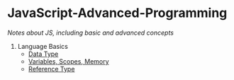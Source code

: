 # JavaScript-Advanced-Programming
*Notes about JS, including basic and advanced concepts*

1. Language Basics
    - [Data Type](https://github.com/crazyjwl/JavaScript-Advanced-Programming/blob/master/Data-Type.md#5%E7%A7%8D%E7%AE%80%E5%8D%95%E6%95%B0%E6%8D%AE%E7%B1%BB%E5%9E%8B%E5%9F%BA%E6%9C%AC%E6%95%B0%E6%8D%AE%E7%B1%BB%E5%9E%8B)
    - [Variables, Scopes, Memory](https://github.com/crazyjwl/JavaScript-Advanced-Programming/blob/master/Variables-Scopes-Memory.md#js%E5%8F%98%E9%87%8F%E5%8F%AF%E4%BB%A5%E7%94%A8%E6%9D%A5%E4%BF%9D%E5%AD%98%E4%B8%A4%E7%A7%8D%E7%B1%BB%E5%9E%8B%E7%9A%84%E5%80%BC%E5%9F%BA%E6%9C%AC%E7%B1%BB%E5%9E%8B%E5%92%8C%E5%BC%95%E7%94%A8%E7%B1%BB%E5%9E%8B)
    - [Reference Type](https://github.com/crazyjwl/JavaScript-Advanced-Programming/blob/master/%E5%BC%95%E7%94%A8%E7%B1%BB%E5%9E%8B.md#%E5%BC%95%E7%94%A8%E7%B1%BB%E5%9E%8B%E6%98%AF%E4%B8%80%E7%A7%8D%E6%95%B0%E6%8D%AE%E7%BB%93%E6%9E%84%E7%94%A8%E4%BA%8E%E5%B0%86%E6%95%B0%E6%8D%AE%E5%92%8C%E5%8A%9F%E8%83%BD%E7%BB%84%E7%BB%87%E5%9C%A8%E4%B8%80%E8%B5%B7%E6%9C%89%E6%97%B6%E5%80%99%E4%B9%9F%E8%A2%AB%E7%A7%B0%E4%B8%BA%E5%AF%B9%E8%B1%A1%E5%AE%9A%E4%B9%89)
